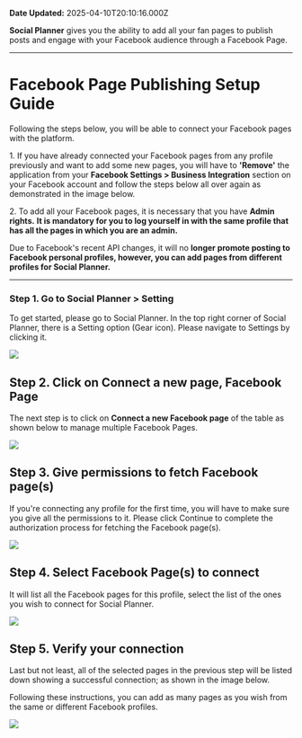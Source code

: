 **Date Updated:** 2025-04-10T20:10:16.000Z

**Social Planner** gives you the ability to add all your fan pages to publish posts and engage with your Facebook audience through a Facebook Page.

  
---

# **Facebook Page Publishing Setup Guide**

Following the steps below, you will be able to connect your Facebook pages with the platform.

  
1\. If you have already connected your Facebook pages from any profile previously and want to add some new pages, you will have to **'Remove'** the application from your **Facebook Settings > Business Integration** section on your Facebook account and follow the steps below all over again as demonstrated in the image below. 

  
2\. To add all your Facebook pages, it is necessary that you have **Admin rights.** **It is mandatory for you to log yourself in with the same profile that has all the pages in which you are an admin.**

  
Due to Facebook's recent API changes, it will no **longer promote posting to Facebook personal profiles, however, you can add pages from different profiles for Social Planner.**

---

###   

### **Step 1\. Go to Social Planner > Setting**

To get started, please go to Social Planner. In the top right corner of Social Planner, there is a Setting option (Gear icon). Please navigate to Settings by clicking it.

  
![](https://s3.amazonaws.com/cdn.freshdesk.com/data/helpdesk/attachments/production/48194300133/original/2DCAFJ87Mo4PnLGFM7pXBldH73B69XvWPg.png?1645733452)
  
  
## **Step 2\. Click** **on Connect a new page, Facebook Page**

The next step is to click on **Connect a new Facebook page** of the table as shown below to manage multiple Facebook Pages.  
  
![](https://s3.amazonaws.com/cdn.freshdesk.com/data/helpdesk/attachments/production/155025796453/original/8Ve762oPwJEuCatw0aVVNqL48-ubhHfJMg.png?1715280065)
  
  
## **Step 3\. Give permissions** **to fetch Facebook page(s)**

If you're connecting any profile for the first time, you will have to make sure you give all the permissions to it. Please click Continue to complete the authorization process for fetching the Facebook page(s).

  
![](https://s3.amazonaws.com/cdn.freshdesk.com/data/helpdesk/attachments/production/48194300294/original/M5aicg2aO0Jt7HmivVYhOCtO7ICrCZ87jQ.png?1645733508)
  
  
## **Step 4\. Select Facebook Page(s)** **to connect**

It will list all the Facebook pages for this profile, select the list of the ones you wish to connect for Social Planner.

  
![](https://s3.amazonaws.com/cdn.freshdesk.com/data/helpdesk/attachments/production/48194300386/original/idLMJiroiLrnkf5XRoC2wWENqdOKYQrWmg.png?1645733550)
  
  
## **Step 5\. Verify your connection**

Last but not least, all of the selected pages in the previous step will be listed down showing a successful connection; as shown in the image below. 

  
Following these instructions, you can add as many pages as you wish from the same or different Facebook profiles.
  
  
![](https://s3.amazonaws.com/cdn.freshdesk.com/data/helpdesk/attachments/production/48194300958/original/FEF-VoEtHe7LRXy1V2qhhno8eLueDCTqqw.png?1645733750)

  